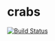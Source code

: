 # crabs

[![Build Status](https://travis-ci.org/tor4z/crabs.svg?branch=master)](https://travis-ci.org/tor4z/crabs)